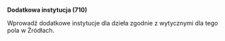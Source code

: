 **Dodatkowa instytucja (710)**

Wprowadź dodatkowe instytucje dla dzieła zgodnie z wytycznymi dla tego pola w Źródłach.